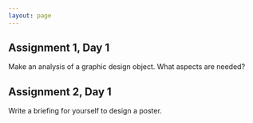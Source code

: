 ```yaml
---
layout: page
---
```

<h2>Assignment 1, Day 1<br /></h2><p>Make an analysis of a graphic design object. What aspects are needed? </p><h2>Assignment 2, Day 1&nbsp;</h2><p>Write a briefing for yourself to design a poster.&nbsp;</p>